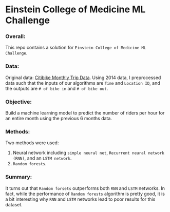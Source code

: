 # Einstein College of Medicine ML Challenge


### Overall:
This repo contains a solution for `Einstein College of Medicine ML Challenge`.

### Data:
Original data: [Citibike Monthly Trip Data](https://s3.amazonaws.com/tripdata/index.html).
Using 2014 data, I preprocessed data such that the inputs of our algorithms are `Time` and `Location ID`, and the outputs are
`# of bike in` and `# of bike out`.


### Objective:
Build a machine learning model to predict the number of riders per hour for an entire month using the previous 6 months data.


### Methods:
Two methods were used:

1) Neural network including `simple neural net`, `Recurrent neural network (RNN)`, and an `LSTM network`.
2) `Random forests`.


### Summary:
It turns out that `Random forsets` outperforms both `RNN` and `LSTM` networks. In fact, while the performance of `Random forests` algorithm is pretty good, it is a bit interesting why `RNN` and `LSTM` networks lead to poor results for this dataset.
